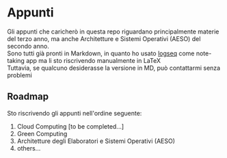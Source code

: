# Appunti
Gli appunti che caricherò in questa repo riguardano principalmente materie del terzo anno, ma anche Architetture e Sistemi Operativi (AESO) del secondo anno.\
Sono tutti già pronti in Markdown, in quanto ho usato [logseq](https://logseq.com/) come note-taking app ma li sto riscrivendo manualmente in LaTeX\
Tuttavia, se qualcuno desiderasse la versione in MD, può contattarmi senza problemi

## Roadmap
Sto riscrivendo gli appunti nell'ordine seguente:
1. Cloud Computing [to be completed...]
1.  Green Computing
1. Architetture degli Elaboratori e Sistemi Operativi (AESO)
1. others...
